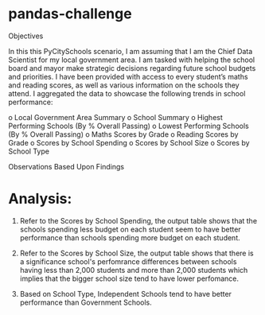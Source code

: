 # pandas-challenge
Objectives

In this this PyCitySchools scenario,  I am assuming that I am  the Chief Data Scientist for my local government area. I am tasked with helping the school board and mayor make strategic decisions regarding future school budgets and priorities. I have been provided with access to every student’s maths and reading scores, as well as various information on the schools they attend. I aggregated the data to showcase the following trends in school performance:

o Local Government Area Summary o School Summary o Highest Performing Schools (By % Overall Passing) o Lowest Performing Schools (By % Overall Passing) o Maths Scores by Grade o Reading Scores by Grade o Scores by School Spending o Scores by School Size o Scores by School Type

Observations Based Upon Findings

# Analysis:
1. Refer to the Scores by School Spending, the output table shows that the schools spending less budget on each student seem to have better performance than schools spending more budget on each student.

2. Refer to the Scores by School Size, the  output table shows that there is a significance school's perfomrance differences between schools having less than 2,000 students and more than 2,000 students which implies that the bigger school size tend to have lower perfomance.

3. Based on School Type, Independent Schools tend to have better performance than Government Schools.